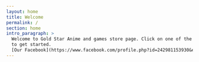 ```yaml
---
layout: home
title: Welcome
permalink: /
section: home
intro_paragraph: >
  Welcome to Gold Star Anime and games store page. Click on one of the links above
  to get started.
  [Our Facebook](https://www.facebook.com/profile.php?id=242981153930&epa=SEARCH_BOX)
---
```


